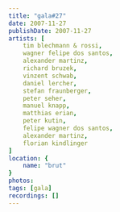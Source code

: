 ```yaml
---
title: "gala#27"
date: 2007-11-27
publishDate: 2007-11-27
artists: [
    tim blechmann & rossi,
    wagner felipe dos santos,
    alexander martinz,
    richard bruzek,
    vinzent schwab,
    daniel lercher,
    stefan fraunberger,
    peter seher,
    manuel knapp,
    matthias erian,
    peter kutin,
    felipe wagner dos santos,
    alexander martinz,
    florian kindlinger
]
location: {
    name: "brut"
}
photos:
tags: [gala]
recordings: []
---
```


